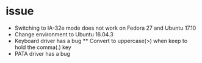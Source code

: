 # issue

* Switching to IA-32e mode does not work on Fedora 27 and Ubuntu 17.10
* Change environment to Ubuntu 16.04.3
* Keyboard driver has a bug
** Convert to uppercase(>) when keep to hold the comma(.) key
* PATA driver has a bug
